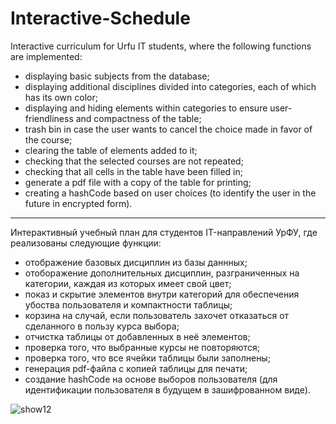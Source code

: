 # Interactive-Schedule

Interactive curriculum for Urfu IT students, where the following functions are implemented:
* displaying basic subjects from the database;
* displaying additional disciplines divided into categories, each of which has its own color;
* displaying and hiding elements within categories to ensure user-friendliness and compactness of the table;
* trash bin in case the user wants to cancel the choice made in favor of the course;
* clearing the table of elements added to it;
* checking that the selected courses are not repeated;
* checking that all cells in the table have been filled in;
* generate a pdf file with a copy of the table for printing;
* creating a hashCode based on user choices (to identify the user in the future in encrypted form).

____________

Интерактивный учебный план для студентов IT-направлений УрФУ, где реализованы следующие функции:
* отображение базовых дисциплин из базы даннных;
* отоборажение дополнительных дисциплин, разграниченных на категории, каждая из которых имеет свой цвет;
* показ и скрытие элементов внутри категорий для обеспечения убоства пользователя и компактности таблицы;
* корзина на случай, если пользователь захочет отказаться от сделанного в пользу курса выбора;
* отчистка таблицы от добавленных в неё элементов;
* проверка того, что выбранные курсы не повторяются;
* проверка того, что все ячейки таблицы были заполнены;
* генерация pdf-файла с копией таблицы для печати;
* создание hashCode на основе выборов пользователя (для идентификации пользователя в будущем в зашифрованном виде).


![show12](https://user-images.githubusercontent.com/26218291/80309115-3b96ed80-87ec-11ea-942e-96d6973d2352.gif)

